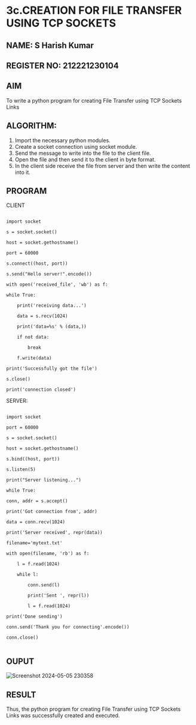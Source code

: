 # 3c.CREATION FOR FILE TRANSFER USING TCP SOCKETS
## NAME: S Harish Kumar
## REGISTER NO: 212221230104
## AIM
To write a python program for creating File Transfer using TCP Sockets Links
## ALGORITHM:
1. Import the necessary python modules.
2. Create a socket connection using socket module.
3. Send the message to write into the file to the client file.
4. Open the file and then send it to the client in byte format.
5. In the client side receive the file from server and then write the content into it.
## PROGRAM

CLIENT

```

import socket

s = socket.socket()

host = socket.gethostname()

port = 60000

s.connect((host, port))

s.send("Hello server!".encode())

with open('received_file', 'wb') as f:

while True:

    print('receiving data...')
    
    data = s.recv(1024)
    
    print('data=%s' % (data,))
    
    if not data:
    
        break
        
    f.write(data)

print('Successfully got the file')

s.close()

print('connection closed')

```




SERVER:

```

import socket

port = 60000

s = socket.socket()

host = socket.gethostname()

s.bind((host, port))

s.listen(5)

print("Server listening...")

while True:

conn, addr = s.accept() 

print('Got connection from', addr)

data = conn.recv(1024)

print('Server received', repr(data))

filename='mytext.txt'

with open(filename, 'rb') as f:

    l = f.read(1024)
    
    while l:
    
        conn.send(l)
        
        print('Sent ', repr(l))
        
        l = f.read(1024)
        
print('Done sending')

conn.send('Thank you for connecting'.encode())

conn.close()


```


## OUPUT

![Screenshot 2024-05-05 230358](https://github.com/ZafreenJagir/3c.FILE_TRANSFER_USING_TCP_SOCKETS/assets/144870573/0c571175-2e1b-4913-b962-0c8d0d91c402)



## RESULT
Thus, the python program for creating File Transfer using TCP Sockets Links was 
successfully created and executed.
